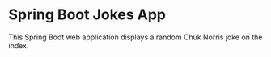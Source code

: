 # Spring Boot Jokes App
This Spring Boot web application displays a random Chuk Norris joke on the index.